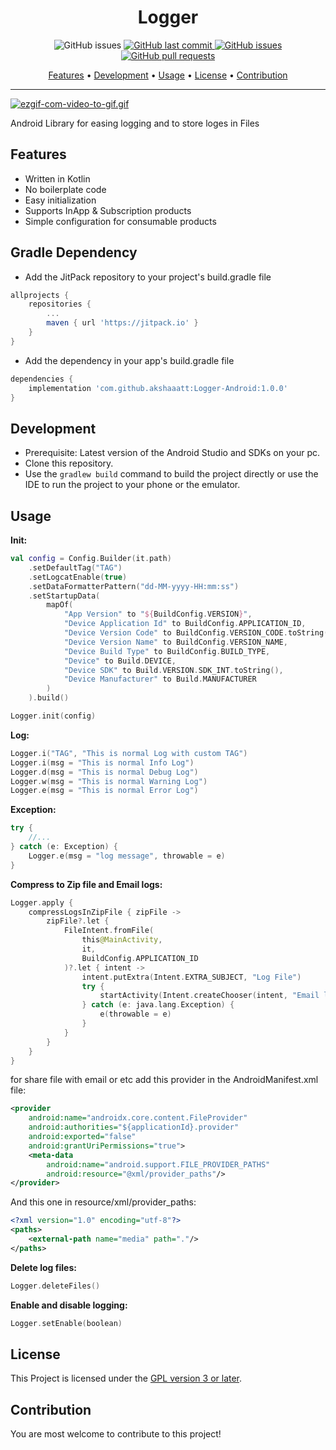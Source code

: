 <h1 align="center">Logger</h1>

<p align="center">
    <img src="https://jitpack.io/v/akshaaatt/Logger-Android.svg?style=flat-square&logo=github&logoColor=white"
         alt="GitHub issues">
    <a href="https://jitpack.io/#akshaaatt/Logger-Android">
    <a href="https://github.com/akshaaatt/Logger-Android/commits/master">
    <img src="https://img.shields.io/github/last-commit/akshaaatt/Logger-Android.svg?style=flat-square&logo=github&logoColor=white"
         alt="GitHub last commit">
    <a href="https://github.com/akshaaatt/Logger-Android/issues">
    <img src="https://img.shields.io/github/issues-raw/akshaaatt/Logger-Android.svg?style=flat-square&logo=github&logoColor=white"
         alt="GitHub issues">
    <a href="https://github.com/akshaaatt/Logger-Android/pulls">
    <img src="https://img.shields.io/github/issues-pr-raw/akshaaatt/Logger-Android.svg?style=flat-square&logo=github&logoColor=white"
         alt="GitHub pull requests"/>
</p>

<p align="center">
  <a href="#features">Features</a> •
  <a href="#development">Development</a> •
  <a href="#usage">Usage</a> •
  <a href="#license">License</a> •
  <a href="#contribution">Contribution</a>
</p>
	    
---

[![ezgif-com-video-to-gif.gif](https://i.postimg.cc/BQY0T97N/ezgif-com-video-to-gif.gif)](https://postimg.cc/RNHym8Bn)

Android Library for easing logging and to store loges in Files

## Features

* Written in Kotlin
* No boilerplate code
* Easy initialization
* Supports InApp & Subscription products
* Simple configuration for consumable products

## Gradle Dependency

* Add the JitPack repository to your project's build.gradle file

```groovy
allprojects {
    repositories {
        ...
        maven { url 'https://jitpack.io' }
    }
}
```
* Add the dependency in your app's build.gradle file

```groovy
dependencies {
    implementation 'com.github.akshaaatt:Logger-Android:1.0.0'
}
```

## Development

* Prerequisite: Latest version of the Android Studio and SDKs on your pc.
* Clone this repository.
* Use the `gradlew build` command to build the project directly or use the IDE to run the project to your phone or the emulator.

## Usage

**Init:**
```kotlin
val config = Config.Builder(it.path)
    .setDefaultTag("TAG")
    .setLogcatEnable(true)
    .setDataFormatterPattern("dd-MM-yyyy-HH:mm:ss")
    .setStartupData(
        mapOf(
            "App Version" to "${BuildConfig.VERSION}",
            "Device Application Id" to BuildConfig.APPLICATION_ID,
            "Device Version Code" to BuildConfig.VERSION_CODE.toString(),
            "Device Version Name" to BuildConfig.VERSION_NAME,
            "Device Build Type" to BuildConfig.BUILD_TYPE,
            "Device" to Build.DEVICE,
            "Device SDK" to Build.VERSION.SDK_INT.toString(),
            "Device Manufacturer" to Build.MANUFACTURER
        )
    ).build()

Logger.init(config)
```
**Log:**
```kotlin
Logger.i("TAG", "This is normal Log with custom TAG")
Logger.i(msg = "This is normal Info Log")
Logger.d(msg = "This is normal Debug Log")
Logger.w(msg = "This is normal Warning Log")
Logger.e(msg = "This is normal Error Log")
```

**Exception:**
```kotlin
try {
    //...
} catch (e: Exception) {
    Logger.e(msg = "log message", throwable = e)
}
```

**Compress to Zip file and Email logs:**
```kotlin
Logger.apply {
    compressLogsInZipFile { zipFile ->
        zipFile?.let {
            FileIntent.fromFile(
                this@MainActivity,
                it,
                BuildConfig.APPLICATION_ID
            )?.let { intent ->
                intent.putExtra(Intent.EXTRA_SUBJECT, "Log File")
                try {
                    startActivity(Intent.createChooser(intent, "Email logs..."))
                } catch (e: java.lang.Exception) {
                    e(throwable = e)
                }
            }
        }
    }
}
```
for share file with email or etc add this provider in the AndroidManifest.xml file:
```xml
<provider
    android:name="androidx.core.content.FileProvider"
    android:authorities="${applicationId}.provider"
    android:exported="false"
    android:grantUriPermissions="true">
    <meta-data
        android:name="android.support.FILE_PROVIDER_PATHS"
        android:resource="@xml/provider_paths"/>
</provider>
```
And this one in resource/xml/provider_paths:
```xml
<?xml version="1.0" encoding="utf-8"?>
<paths>
    <external-path name="media" path="."/>
</paths>
```

**Delete log files:**
```kotlin
Logger.deleteFiles()
```

**Enable and disable logging:**
```kotlin
Logger.setEnable(boolean)
```

## License

This Project is licensed under the [GPL version 3 or later](https://www.gnu.org/licenses/gpl-3.0.html).

## Contribution

You are most welcome to contribute to this project!

